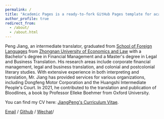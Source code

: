 ```yaml
---
permalink: /
title: "Academic Pages is a ready-to-fork GitHub Pages template for academic personal websites"
author_profile: true
redirect_from: 
  - /about/
  - /about.html
---
```


Peng Jiang, an intermediate translator, graduated from   [School of Foreign Languages](https://wgyxy.zuel.edu.cn/main.htm) from [Zhongnan University of Economics and Law](https://english.zuel.edu.cn/) with a Bachelor's degree in Financial Management and a Master's degree in Legal and Business Translation. His research areas include corporate financial management, legal and business translation, and colonial and postcolonial literary studies. With extensive experience in both interpreting and translation, Mr. Jiang has provided services for various organizations, including Dongfeng Motor Corporation and the Huangshi Intermediate People's Court. In 2021, he contributed to the translation and publication of Bloodlines, a book by Professor Elleke Boehmer from Oxford University.

You can find my CV here: [JiangPeng's Curriculum Vitae](../assets/JiangPeng_CV.pdf).

[Email](mr.jiangpeng@qq.com) / [Github](https://jiangpeng-cv.github.io/edu/) / [Wechat](../images/wechat.jpg)/




